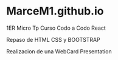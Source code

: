 # MarceM1.github.io

1ER Micro Tp Curso Codo a Codo React

Repaso de HTML CSS y BOOTSTRAP

Realizacion de una WebCard Presentation
